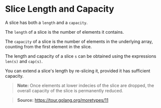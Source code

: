 # Slice Length and Capacity

A slice has both a `length` and a `capacity`.

The `length` of a slice is the number of elements it contains.

The `capacity` of a slice is the number of elements in the underlying array,
counting from the first element in the slice.

The length and capacity of a slice `s` can be obtained using the expressions
`len(s)` and `cap(s)`.

You can extend a slice's length by re-slicing it, provided it has sufficient capacity.

> **Note:** Once elements at lower indecies of the slice are dropped, the overall capacity of
the slice is permanently reduced.

> **Source:** https://tour.golang.org/moretypes/11 
